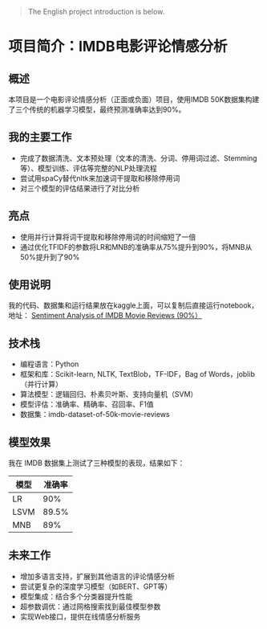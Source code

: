 > The English project introduction is below.

# 项目简介：IMDB电影评论情感分析
## 概述
本项目是一个电影评论情感分析（正面或负面）项目，使用IMDB 50K数据集构建了三个传统的机器学习模型，最终预测准确率达到90%。
## 我的主要工作
- 完成了数据清洗、文本预处理（文本的清洗、分词、停用词过滤、Stemming等）、模型训练、评估等完整的NLP处理流程
- 尝试用spaCy替代nltk来加速词干提取和移除停用词
- 对三个模型的评估结果进行了对比分析

## 亮点
- 使用并行计算将词干提取和移除停用词的时间缩短了一倍
- 通过优化TFIDF的参数将LR和MNB的准确率从75%提升到90%，将MNB从50%提升到了90%
## 使用说明
我的代码、数据集和运行结果放在kaggle上面，可以复制后直接运行notebook，地址： [Sentiment Analysis of IMDB Movie Reviews (90%）](https://www.kaggle.com/code/chenxucool/sentiment-analysis-of-imdb-movie-reviews-90)
## 技术栈
- 编程语言：Python 
- 框架和库：Scikit-learn, NLTK, TextBlob，TF-IDF，Bag of Words，joblib（并行计算）
- 算法模型：逻辑回归、朴素贝叶斯、支持向量机（SVM）
- 模型评估：准确率、精确率、召回率、F1值
- 数据集：imdb-dataset-of-50k-movie-reviews

## 模型效果

我在 IMDB 数据集上测试了三种模型的表现，结果如下：

| 模型        | 准确率  |
|-------------|---------|
| LR        | 90%     |
| LSVM | 89.5%     |
| MNB | 89%     |

## 未来工作
- 增加多语言支持，扩展到其他语言的评论情感分析
- 尝试更复杂的深度学习模型（如BERT、GPT等）
- 模型集成：结合多个分类器提升性能
- 超参数调优：通过网格搜索找到最佳模型参数
- 实现Web接口，提供在线情感分析服务
